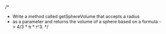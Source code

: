 /*
* Write a method called getSphereVolume that accepts a radius  
* as a parameter and returns the volume of a sphere based on a formula -> 4/3 * π * r^3.
*/